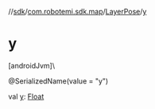 //[sdk](../../../index.md)/[com.robotemi.sdk.map](../index.md)/[LayerPose](index.md)/[y](y.md)

# y

[androidJvm]\

@SerializedName(value = &quot;y&quot;)

val [y](y.md): [Float](https://kotlinlang.org/api/latest/jvm/stdlib/kotlin/-float/index.html)

